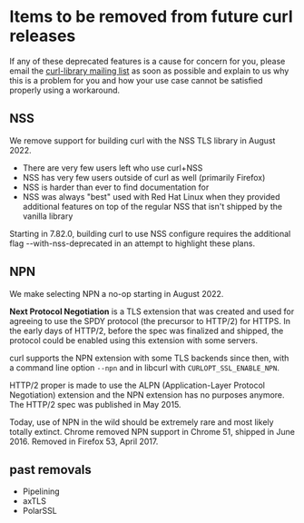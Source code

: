 # Items to be removed from future curl releases

If any of these deprecated features is a cause for concern for you, please
email the
[curl-library mailing list](https://lists.haxx.se/listinfo/curl-library)
as soon as possible and explain to us why this is a problem for you and
how your use case cannot be satisfied properly using a workaround.

## NSS

We remove support for building curl with the NSS TLS library in August 2022.

- There are very few users left who use curl+NSS
- NSS has very few users outside of curl as well (primarily Firefox)
- NSS is harder than ever to find documentation for
- NSS was always "best" used with Red Hat Linux when they provided additional
  features on top of the regular NSS that isn't shipped by the vanilla library

Starting in 7.82.0, building curl to use NSS configure requires the additional
flag --with-nss-deprecated in an attempt to highlight these plans.

## NPN

We make selecting NPN a no-op starting in August 2022.

**Next Protocol Negotiation** is a TLS extension that was created and used for
agreeing to use the SPDY protocol (the precursor to HTTP/2) for HTTPS. In the
early days of HTTP/2, before the spec was finalized and shipped, the protocol
could be enabled using this extension with some servers.

curl supports the NPN extension with some TLS backends since then, with a
command line option `--npn` and in libcurl with `CURLOPT_SSL_ENABLE_NPN`.

HTTP/2 proper is made to use the ALPN (Application-Layer Protocol Negotiation)
extension and the NPN extension has no purposes anymore. The HTTP/2 spec was
published in May 2015.

Today, use of NPN in the wild should be extremely rare and most likely totally
extinct. Chrome removed NPN support in Chrome 51, shipped in
June 2016. Removed in Firefox 53, April 2017.

## past removals

 - Pipelining
 - axTLS
 - PolarSSL

